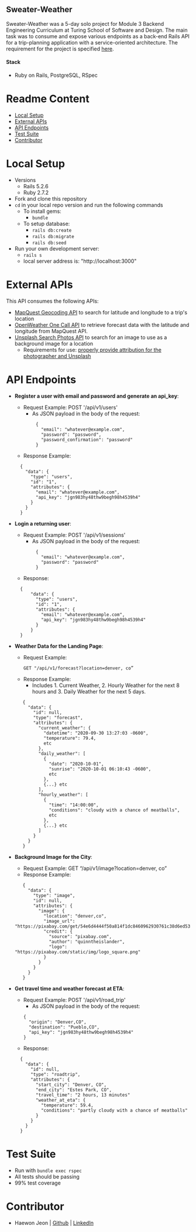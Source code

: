 ## Sweater-Weather

Sweater-Weather was a 5-day solo project for Module 3 Backend Engineering Curriculum at Turing School of Software and Design. The main task was to consume and expose various endpoints as a back-end Rails API for a trip-planning application with a service-oriented architecture. The requirement for the project is specified [here](https://backend.turing.edu/module3/projects/sweater_weather/requirements).


#### Stack
- Ruby on Rails, PostgreSQL, RSpec 


# Readme Content
- [Local Setup](#local-setup)
- [External APIs](#external-apis)
- [API Endpoints](#api-endpoints)
- [Test Suite](#test-suite)
- [Contributor](#contributor)

# Local Setup
- Versions
  - Rails 5.2.6
  - Ruby 2.7.2
- Fork and clone this repository
- `cd` in your local repo version and run the following commands
  - To install gems:
    -  `bundle`
  - To setup database:
    - `rails db:create`
    - `rails db:migrate`
    - `rails db:seed`
- Run your own development server:
  - `rails s`
  - local server address is:  "http://localhost:3000" 


# External APIs
This API consumes the following APIs:
- [MapQuest Geocoding API](https://developer.mapquest.com/documentation/geocoding-api/) to search for latitude and longitude to a trip's location 
- [OpenWeather One Call API](https://openweathermap.org/api/one-call-api) to retrieve forecast data with the latitude and longitude from MapQuest API.
- [Unsplash Search Photos API](https://unsplash.com/documentation#search-photos) to search for an image to use as a background image for a location
  - Requirements for use: [properly provide attribution for the photographer and Unsplash](https://help.unsplash.com/en/articles/2511315-guideline-attribution)



# API Endpoints
 - **Register a user with email and password and generate an api_key**: 
   - Request Example: POST '/api/v1/users'
     - As JSON payload in the body of the request:
    ```
            {
              "email": "whatever@example.com",
              "password": "password",
              "password_confirmation": "password"
            }
    ```
   - Response Example:
    ```
      {
        "data": {
          "type": "users",
          "id": "1",
          "attributes": {
            "email": "whatever@example.com",
            "api_key": "jgn983hy48thw9begh98h4539h4"
          }
        }
      }
    ```
 - **Login a returning user**: 
   - Request Example: POST '/api/v1/sessions'
     - As JSON payload in the body of the request:
    ```
            {
              "email": "whatever@example.com",
              "password": "password"
            }
    ```
   - Response:
    ```
      {
          "data": {
            "type": "users",
            "id": "1",
            "attributes": {
              "email": "whatever@example.com",
              "api_key": "jgn983hy48thw9begh98h4539h4"
            }
          }
      }
    ```
 - **Weather Data for the Landing Page**:
    - Request Example: 
      ```
      GET "/api/v1/forecast?location=denver, co”
      ```
    - Response Example: 
      - Includes 1. Current Weather, 2. Hourly Weather for the next 8 hours and 3. Daily Weather for the next 5 days. 
     ```
        {
          "data": {
            "id": null,
            "type": "forecast",
            "attributes": {
              "current_weather": {
                "datetime": "2020-09-30 13:27:03 -0600",
                "temperature": 79.4,
                etc
              },
              "daily_weather": [
                {
                  "date": "2020-10-01",
                  "sunrise": "2020-10-01 06:10:43 -0600",
                  etc
                },
                {...} etc
              ],
              "hourly_weather": [
                {
                  "time": "14:00:00",
                  "conditions": "cloudy with a chance of meatballs",
                  etc
                },
                {...} etc
              ]
            }
          }
        }
      ```
 - **Background Image for the City**: 
    - Request Example: GET  “/api/v1/image?location=denver, co”
    - Response Example:
     ```
        {
          "data": {
            "type": "image",
            "id": null,
            "attributes": {
              "image": {
                "location": "denver,co",
                "image_url": "https://pixabay.com/get/54e6d4444f50a814f1dc8460962930761c38d6ed534c704c7c2878dd954dc451_640.jpg",
                "credit": {
                  "source": "pixabay.com",
                  "author": "quinntheislander",
                  "logo": "https://pixabay.com/static/img/logo_square.png"
                }
              }
            }
          }
        }
    ```
  

    
 - **Get travel time and weather forecast at ETA**: 
    - Request Example: POST '/api/v1/road_trip'
      - As JSON payload in the body of the request:
      ```
      {
        "origin": "Denver,CO",
        "destination": "Pueblo,CO",
        "api_key": "jgn983hy48thw9begh98h4539h4"
      }

      ```
    - Response:
    ```
      {
        "data": {
          "id": null,
          "type": "roadtrip",
          "attributes": {
            "start_city": "Denver, CO",
            "end_city": "Estes Park, CO",
            "travel_time": "2 hours, 13 minutes"
            "weather_at_eta": {
              "temperature": 59.4,
              "conditions": "partly cloudy with a chance of meatballs"
            }
          }
        }
      }
    ```
    
# Test Suite
- Run with `bundle exec rspec`
- All tests should be passing
- 99% test coverage

# Contributor
- Haewon Jeon      |  [Github](https://github.com/haewonito)   |   [LinkedIn](linkedin.com/in/haewonito)

